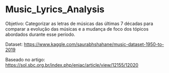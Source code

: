 # Music_Lyrics_Analysis

Objetivo: Categorizar as letras de músicas das últimas 7 décadas para comparar a evolução das músicas e a mudança de foco dos tópicos abordados durante esse período.

Dataset: https://www.kaggle.com/saurabhshahane/music-dataset-1950-to-2019

Baseado no artigo: https://sol.sbc.org.br/index.php/eniac/article/view/12155/12020
